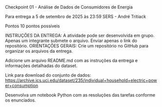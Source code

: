 Checkpoint 01 - Análise de Dados de Consumidores de Energia

Para entrega a 5 de setembro de 2025 às 23:59
SERS - André Tritiack

Pontos
10 pontos possíveis

INSTRUÇÕES DA ENTREGA:
A atividade pode ser desenvolvida em grupo.
Apenas um integrante submete o arquivo.
Enviar apenas o link do repositório.
ORIENTAÇÕES GERAIS:
Crie um repositório no GitHub para organizar os arquivos da entrega.

Adicione um arquivo README.md com as instruções da entrega e informações detalhadas do dataset.

Link para download do conjunto de dados:
https://archive.ics.uci.edu/dataset/235/individual+household+electric+power+consumption

Desenvolva um notebook Python com as resoluções das tarefas conforme os enunciados.
